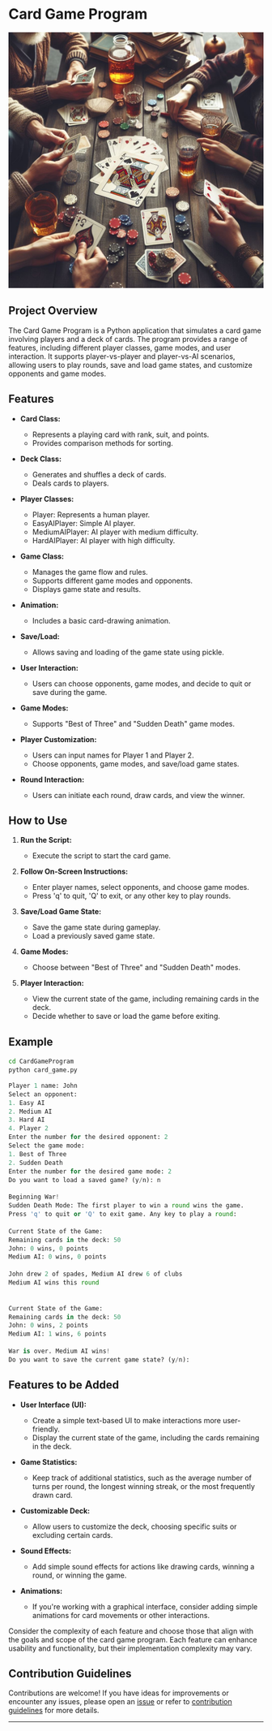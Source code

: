 # Card Game Program

![card game](../../assets/images/readme_images/card_game.png)

## Project Overview

The Card Game Program is a Python application that simulates a card game involving players and a deck of cards. The program provides a range of features, including different player classes, game modes, and user interaction. It supports player-vs-player and player-vs-AI scenarios, allowing users to play rounds, save and load game states, and customize opponents and game modes.

## Features

- **Card Class:**

  - Represents a playing card with rank, suit, and points.
  - Provides comparison methods for sorting.

- **Deck Class:**

  - Generates and shuffles a deck of cards.
  - Deals cards to players.

- **Player Classes:**

  - Player: Represents a human player.
  - EasyAIPlayer: Simple AI player.
  - MediumAIPlayer: AI player with medium difficulty.
  - HardAIPlayer: AI player with high difficulty.

- **Game Class:**

  - Manages the game flow and rules.
  - Supports different game modes and opponents.
  - Displays game state and results.

- **Animation:**

  - Includes a basic card-drawing animation.

- **Save/Load:**

  - Allows saving and loading of the game state using pickle.

- **User Interaction:**

  - Users can choose opponents, game modes, and decide to quit or save during the game.

- **Game Modes:**

  - Supports "Best of Three" and "Sudden Death" game modes.

- **Player Customization:**

  - Users can input names for Player 1 and Player 2.
  - Choose opponents, game modes, and save/load game states.

- **Round Interaction:**

  - Users can initiate each round, draw cards, and view the winner.

## How to Use

1. **Run the Script:**

   - Execute the script to start the card game.

2. **Follow On-Screen Instructions:**

   - Enter player names, select opponents, and choose game modes.
   - Press 'q' to quit, 'Q' to exit, or any other key to play rounds.

3. **Save/Load Game State:**

   - Save the game state during gameplay.
   - Load a previously saved game state.

4. **Game Modes:**

   - Choose between "Best of Three" and "Sudden Death" modes.

5. **Player Interaction:**

   - View the current state of the game, including remaining cards in the deck.
   - Decide whether to save or load the game before exiting.

## Example

```bash
cd CardGameProgram
python card_game.py
```

```python
Player 1 name: John
Select an opponent:
1. Easy AI
2. Medium AI
3. Hard AI
4. Player 2
Enter the number for the desired opponent: 2
Select the game mode:
1. Best of Three
2. Sudden Death
Enter the number for the desired game mode: 2
Do you want to load a saved game? (y/n): n

Beginning War!
Sudden Death Mode: The first player to win a round wins the game.
Press 'q' to quit or 'Q' to exit game. Any key to play a round:

Current State of the Game:
Remaining cards in the deck: 50
John: 0 wins, 0 points
Medium AI: 0 wins, 0 points

John drew 2 of spades, Medium AI drew 6 of clubs
Medium AI wins this round


Current State of the Game:
Remaining cards in the deck: 50
John: 0 wins, 2 points
Medium AI: 1 wins, 6 points

War is over. Medium AI wins!
Do you want to save the current game state? (y/n):
```

## Features to be Added

- **User Interface (UI):**

  - Create a simple text-based UI to make interactions more user-friendly.
  - Display the current state of the game, including the cards remaining in the deck.

- **Game Statistics:**

  - Keep track of additional statistics, such as the average number of turns per round, the longest winning streak, or the most frequently drawn card.

- **Customizable Deck:**

  - Allow users to customize the deck, choosing specific suits or excluding certain cards.

- **Sound Effects:**

  - Add simple sound effects for actions like drawing cards, winning a round, or winning the game.

- **Animations:**

  - If you're working with a graphical interface, consider adding simple animations for card movements or other interactions.

Consider the complexity of each feature and choose those that align with the goals and scope of the card game program. Each feature can enhance usability and functionality, but their implementation complexity may vary.

## Contribution Guidelines

Contributions are welcome! If you have ideas for improvements or encounter any issues, please open an [issue](https://github.com/vrm-piyush/Python-Projects/issues/new/choose) or refer to [contribution guidelines](../../CONTRIBUTING.md) for more details.

---
